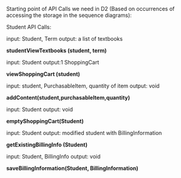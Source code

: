 Starting point of API Calls we need in D2 (Based on occurrences of accessing the storage in the sequence diagrams):

Student API Calls:

input: Student, Term    output: a list of textbooks 

**studentViewTextbooks (student, term)**

input: Student output:1 ShoppingCart

**viewShoppingCart (student)**

input: student, PurchasableItem, quantity of item   output: void

**addContent(student,purchasableItem,quantity)** 

input: Student     output: void

**emptyShoppingCart(Student)**

input: Student    output: modified student with BillingInformation

**getExistingBillingInfo (Student)**

input: Student, BillingInfo   output: void

**saveBillingInformation(Student, BillingInformation)**